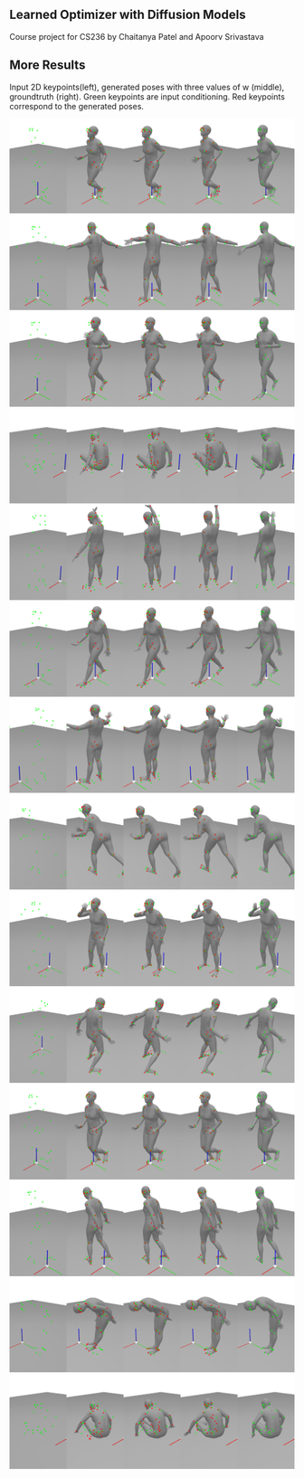 ## Learned Optimizer with Diffusion Models
Course project for CS236 by Chaitanya Patel and Apoorv Srivastava

## More Results
Input 2D keypoints(left), generated poses with three values of w (middle), groundtruth (right).
Green keypoints are input conditioning. Red keypoints correspond to the generated poses.

![1.png](./assets/1.png)
![2.png](./assets/2.png)
![3.png](./assets/3.png)
![4.png](./assets/4.png)
![5.png](./assets/5.png)
![6.png](./assets/6.png)
![7.png](./assets/7.png)
![8.png](./assets/8.png)
![9.png](./assets/9.png)
![10.png](./assets/10.png)
![11.png](./assets/11.png)
![12.png](./assets/12.png)
![13.png](./assets/13.png)
![14.png](./assets/14.png)

